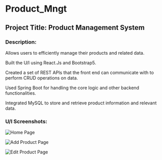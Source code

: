# Product_Mngt
## Project Title: Product Management System 

### Description:

Allows users to efficiently manage their products and related data. 

Built the U/I using React.Js and Bootstrap5.
 
Created a set of REST APIs that the front end can communicate with to perform CRUD operations on data.
 
Used Spring Boot for handling the core logic and other backend functionalities.
 
Integrated MySQL to store and retrieve product information and relevant data.

### U/I Screenshots: 

![Home Page](https://github.com/MHarsh16/Product_Mngt/assets/140248293/b7b6d83a-a21a-45af-a6fe-2c58bd3ad14b)

![Add Product Page](https://github.com/MHarsh16/Product_Mngt/assets/140248293/afbbbc0c-55df-4c93-b8e0-9053e6627db0)

![Edit Product Page](https://github.com/MHarsh16/Product_Mngt/assets/140248293/767c440a-a307-4ca7-8990-9e86ebebdfd1)

